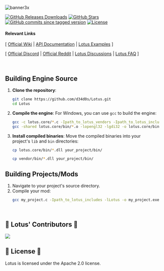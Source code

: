 ![banner3x](https://github.com/user-attachments/assets/414cf8b5-ae3f-4469-bbf1-59ecae33bd28)

[![GitHub Releases Downloads](https://img.shields.io/github/downloads/d34d0s/Lotus/total)](https://github.com/d34d0s/Lotus/releases)
[![GitHub Stars](https://img.shields.io/github/stars/d34d0s/Lotus?style=flat&label=stars)](https://github.com/d34d0s/Lotus/stargazers)
[![GitHub commits since tagged version](https://img.shields.io/github/commits-since/d34d0s/Lotus/Lotus.1.0.2024)](https://github.com/d34d0s/Lotus/commits/master)
[![License](https://img.shields.io/badge/license-apache%2Flibpng-green.svg)](LICENSE)

#### Relevant Links

[  [Official Wiki](https://github.com/d34d0s/Lotus/wiki) | [API Documentation](https://github.com/d34d0s/Lotus/wiki/Lotus-API-Docs) | [Lotus Examples](https://github.com/d34d0s/Lotus/tree/refactor_01/examples) ]
  
[ [Official Discord](https://discord.gg/e43PDC45wu) | [Official Reddit](https://www.reddit.com/r/Lotus/) | [Lotus Discussions](https://github.com/d34d0s/Lotus/discussions) | [Lotus FAQ](https://github.com/d34d0s/Lotus/wiki/Lotus-FAQ) ]

</br>


## Building Engine Source

1. **Clone the repository**:
    ```bash
    git clone https://github.com/d34d0s/Lotus.git
    cd Lotus
    ```

2. **Compile the engine**:
    For Windows, you can use `gcc` to build the engine:
    ```bash
    gcc -c lotus.core/*.c -Ipath_to_lotus_vendors -Ipath_to_lotus_includes -DLOTUS_EXPORT -o lotus.core/bin/*.o
    gcc -shared lotus.core/bin/*.o -lopengl32 -lgdi32 -o lotus.core/bin/Lotus.dll
    ```

3. **Install compiled binaries**:
    Move the compiled binaries into your project's `lib` and `bin` directories:
    ```bash
    cp lotus.core/bin/*.dll your_project/bin/
    ```
    ```bash
    cp vendor/bin/*.dll your_project/bin/
    ```

## Building Projects/Mods

1. Navigate to your project's source directory.
2. Compile your mod:
    ```bash
    gcc my_project.c -Ipath_to_lotus_includes -lLotus -o my_project.exe
    ```

</br>

<h2> 🪷 Lotus' Contributors 🪷 </h2>

<a href="https://github.com/d34d0s/Lotus/graphs/contributors">
  <img src="https://contrib.rocks/image?repo=d34d0s/Lotus&max=500&columns=20&anon=1" />
</a>

</br>

<h2> 🪷 License 🪷 </h2>

Lotus is licensed under the Apache 2.0 license.

